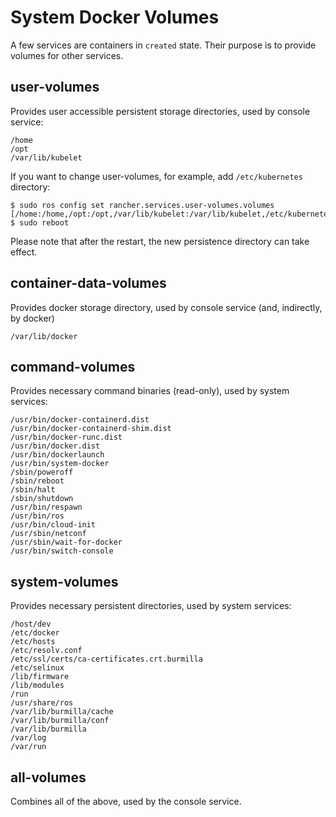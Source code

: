 # System Docker Volumes

A few services are containers in `created` state. Their purpose is to provide volumes for other services.

## user-volumes

Provides user accessible persistent storage directories, used by console service:

```shell
/home
/opt
/var/lib/kubelet
```

If you want to change user-volumes, for example, add `/etc/kubernetes` directory:

```shell
$ sudo ros config set rancher.services.user-volumes.volumes  [/home:/home,/opt:/opt,/var/lib/kubelet:/var/lib/kubelet,/etc/kubernetes:/etc/kubernetes]
$ sudo reboot
```

Please note that after the restart, the new persistence directory can take effect.

## container-data-volumes

Provides docker storage directory, used by console service (and, indirectly, by docker)

```shell
/var/lib/docker
```

## command-volumes

Provides necessary command binaries (read-only), used by system services:

```shell
/usr/bin/docker-containerd.dist
/usr/bin/docker-containerd-shim.dist
/usr/bin/docker-runc.dist
/usr/bin/docker.dist
/usr/bin/dockerlaunch
/usr/bin/system-docker
/sbin/poweroff
/sbin/reboot
/sbin/halt
/sbin/shutdown
/usr/bin/respawn
/usr/bin/ros
/usr/bin/cloud-init
/usr/sbin/netconf
/usr/sbin/wait-for-docker
/usr/bin/switch-console
```

## system-volumes

Provides necessary persistent directories, used by system services:

```shell
/host/dev
/etc/docker
/etc/hosts
/etc/resolv.conf
/etc/ssl/certs/ca-certificates.crt.burmilla
/etc/selinux
/lib/firmware
/lib/modules
/run
/usr/share/ros
/var/lib/burmilla/cache
/var/lib/burmilla/conf
/var/lib/burmilla
/var/log
/var/run
```

## all-volumes

Combines all of the above, used by the console service.
